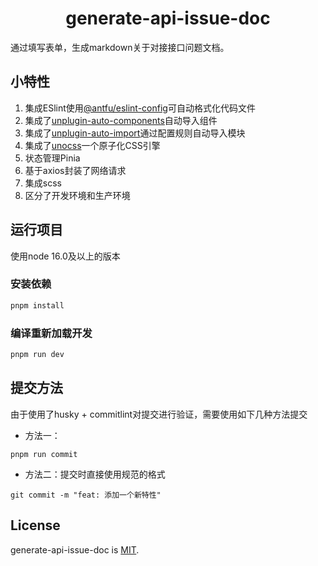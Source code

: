 <h1 align="center">generate-api-issue-doc</h1>

通过填写表单，生成markdown关于对接接口问题文档。

## 小特性

1. 集成ESlint使用[@antfu/eslint-config](https://github.com/antfu/eslint-config)可自动格式化代码文件
2. 集成了[unplugin-auto-components](https://github.com/unplugin/unplugin-vue-components)自动导入组件
3. 集成了[unplugin-auto-import](https://github.com/unplugin/unplugin-auto-import)通过配置规则自动导入模块
4. 集成了[unocss](https://github.com/unocss/unocss)一个原子化CSS引擎
5. 状态管理Pinia
6. 基于axios封装了网络请求
7. 集成scss
8. 区分了开发环境和生产环境

## 运行项目

使用node 16.0及以上的版本

### 安装依赖

```sh
pnpm install
```

### 编译重新加载开发

```sh
pnpm run dev
```
## 提交方法
由于使用了husky + commitlint对提交进行验证，需要使用如下几种方法提交

* 方法一：
```shell
pnpm run commit
```

* 方法二：提交时直接使用规范的格式
```shell
git commit -m "feat: 添加一个新特性"
```

## License

generate-api-issue-doc is [MIT](./LICENSE).
